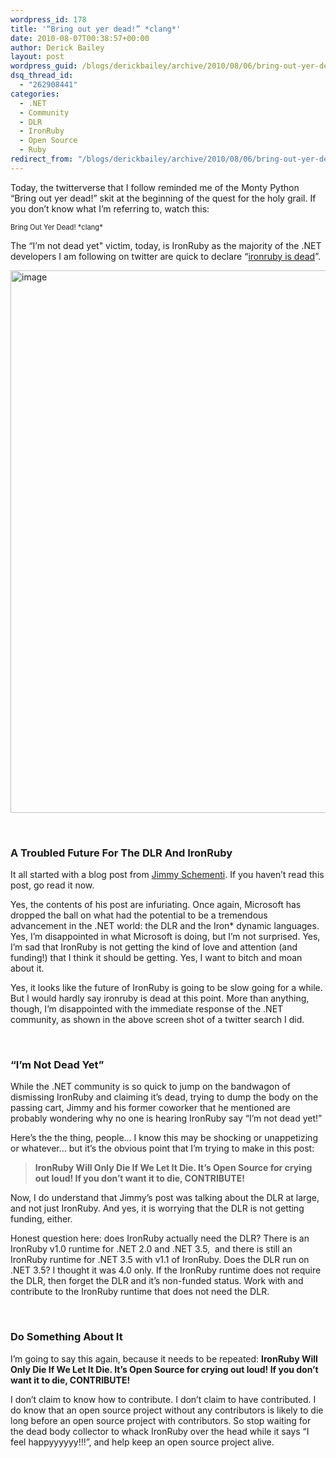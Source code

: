 ```yaml
---
wordpress_id: 178
title: '“Bring out yer dead!” *clang*'
date: 2010-08-07T00:38:57+00:00
author: Derick Bailey
layout: post
wordpress_guid: /blogs/derickbailey/archive/2010/08/06/bring-out-yer-dead-clang.aspx
dsq_thread_id:
  - "262908441"
categories:
  - .NET
  - Community
  - DLR
  - IronRuby
  - Open Source
  - Ruby
redirect_from: "/blogs/derickbailey/archive/2010/08/06/bring-out-yer-dead-clang.aspx/"
---
```

Today, the twitterverse that I follow reminded me of the Monty Python “Bring out yer dead!” skit at the beginning of the quest for the holy grail. If you don’t know what I’m referring to, watch this: 

<div style="padding-bottom: 0px;margin: 0px;padding-left: 0px;padding-right: 0px;float: none;padding-top: 0px" class="wlWriterEditableSmartContent">
  <div>
  </div>
  
  <div style="clear:both;font-size:.8em">
    Bring Out Yer Dead! *clang*
  </div>
</div>

The “I’m not dead yet" victim, today, is IronRuby as the majority of the .NET developers I am following on twitter are quick to declare “[ironruby is dead](https://twitter.com/#search?q=ironruby%20is%20dead)”. 

 <img style="border-bottom: 0px;border-left: 0px;border-top: 0px;border-right: 0px" border="0" alt="image" src="http://lostechies.com/derickbailey/files/2011/03/image_759FAF57.png" width="567" height="868" />

&#160;

### A Troubled Future For The DLR And IronRuby

It all started with a blog post from [Jimmy Schementi](http://blog.jimmy.schementi.com/2010/08/start-spreading-news-future-of-jimmy.html). If you haven’t read this post, go read it now.

Yes, the contents of his post are infuriating. Once again, Microsoft has dropped the ball on what had the potential to be a tremendous advancement in the .NET world: the DLR and the Iron* dynamic languages. Yes, I’m disappointed in what Microsoft is doing, but I’m not surprised. Yes, I’m sad that IronRuby is not getting the kind of love and attention (and funding!) that I think it should be getting. Yes, I want to bitch and moan about it.

Yes, it looks like the future of IronRuby is going to be slow going for a while. But I would hardly say ironruby is dead at this point. More than anything, though, I’m disappointed with the immediate response of the .NET community, as shown in the above screen shot of a twitter search I did.

&#160;

### “I’m Not Dead Yet”

While the .NET community is so quick to jump on the bandwagon of dismissing IronRuby and claiming it’s dead, trying to dump the body on the passing cart, Jimmy and his former coworker that he mentioned are probably wondering why no one is hearing IronRuby say “I’m not dead yet!”

Here’s the the thing, people… I know this may be shocking or unappetizing or whatever… but it’s the obvious point that I’m trying to make in this post:

> **IronRuby Will Only Die If We Let It Die. It’s Open Source for crying out loud! If you don’t want it to die, CONTRIBUTE!**

Now, I do understand that Jimmy’s post was talking about the DLR at large, and not just IronRuby. And yes, it is worrying that the DLR is not getting funding, either. 

Honest question here: does IronRuby actually need the DLR? There is an IronRuby v1.0 runtime for .NET 2.0 and .NET 3.5,&#160; and there is still an IronRuby runtime for .NET 3.5 with v1.1 of IronRuby. Does the DLR run on .NET 3.5? I thought it was 4.0 only. If the IronRuby runtime does not require the DLR, then forget the DLR and it’s non-funded status. Work with and contribute to the IronRuby runtime that does not need the DLR.

&#160;

### Do Something About It

I’m going to say this again, because it needs to be repeated: **IronRuby Will Only Die If We Let It Die. It’s Open Source for crying out loud! If you don’t want it to die, CONTRIBUTE!**

I don’t claim to know how to contribute. I don’t claim to have contributed. I do know that an open source project without any contributors is likely to die long before an open source project with contributors. So stop waiting for the dead body collector to whack IronRuby over the head while it says “I feel happyyyyyy!!!”, and help keep an open source project alive.